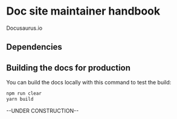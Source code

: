 # Doc site maintainer handbook

Docusaurus.io




## Dependencies


## Building the docs for production

You can build the docs locally with this command to test the build:

```bash
npm run clear
yarn build
```


--UNDER CONSTRUCTION--